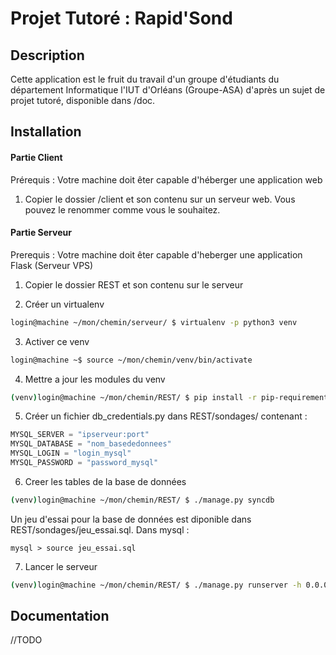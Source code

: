 # Projet Tutoré : Rapid'Sond

## Description

Cette application est le fruit du travail d'un groupe d'étudiants du département Informatique l'IUT d'Orléans (Groupe-ASA) d'après un sujet de projet tutoré, disponible dans /doc.



## Installation

#### Partie Client

Prérequis : Votre machine doit êter capable d'héberger une application web

1. Copier le dossier /client et son contenu sur un serveur web. Vous pouvez le renommer comme vous le souhaitez.

#### Partie Serveur

Prerequis : Votre machine doit êter capable d'heberger une application Flask (Serveur VPS)

1. Copier le dossier REST et son contenu sur le serveur

2. Créer un virtualenv
``` bash
login@machine ~/mon/chemin/serveur/ $ virtualenv -p python3 venv
```

3. Activer ce venv

``` bash
login@machine ~$ source ~/mon/chemin/venv/bin/activate
```


4. Mettre a jour les modules du venv

``` bash
(venv)login@machine ~/mon/chemin/REST/ $ pip install -r pip-requirements.txt
```

5. Créer un fichier db_credentials.py dans REST/sondages/ contenant :

``` python
MYSQL_SERVER = "ipserveur:port"
MYSQL_DATABASE = "nom_basededonnees"
MYSQL_LOGIN = "login_mysql"
MYSQL_PASSWORD = "password_mysql"
```

6. Creer les tables de la base de données

``` bash
(venv)login@machine ~/mon/chemin/REST/ $ ./manage.py syncdb
```

Un jeu d'essai pour la base de données est diponible dans REST/sondages/jeu_essai.sql.
Dans mysql :


``` mysql
mysql > source jeu_essai.sql
```



7. Lancer le serveur

``` bash
(venv)login@machine ~/mon/chemin/REST/ $ ./manage.py runserver -h 0.0.0.0 -p 5000
```

## Documentation

//TODO
